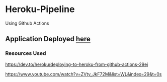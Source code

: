 # Heroku-Pipeline
Using Github Actions

## Application Deployed [here](https://hidden-earth-94007.herokuapp.com/)

### Resources Used
https://dev.to/heroku/deploying-to-heroku-from-github-actions-29ej

https://www.youtube.com/watch?v=ZVtv_JkF72M&list=WL&index=29&t=0s
